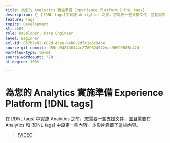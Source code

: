 ```yaml
---
title: 為您的 Analytics 實施準備 Experience Platform [!DNL tags]
description: 在 [!DNL tags]中實施 Analytics 之前，您需要一些支援文件，並且需要在 Analytics 和 [!DNL tags]中設定一些內容。本影片涵蓋了這些內容。
feature: Tags
topics: Development
kt: 3584
role: Developer, Data Engineer
level: Beginner
exl-id: 057b7a82-882d-4cee-beb0-2dfc1e6c94b4
source-git-commit: d55ed948736144c2789624072eac96999585c47d
workflow-type: tm+mt
source-wordcount: '70'
ht-degree: 100%

---
```


# 為您的 Analytics 實施準備 Experience Platform [!DNL tags]

在 [!DNL tags] 中實施 Analytics 之前，您需要一些支援文件，並且需要在 Analytics 和 [!DNL tags] 中設定一些內容。本影片涵蓋了這些內容。

>[!VIDEO](https://video.tv.adobe.com/v/28752/?quality=12&learn=on)
